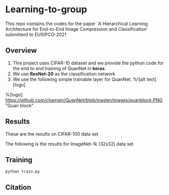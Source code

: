 # Learning-to-group
This repo contains the codes for the paper `A Hierarchical Learning Architecture for End-to-End Image Compression and Classification' submitterd to EUSIPCO-2021

## Overview
1. This project uses CIFAR-10 dataset and we provide the python code for the end to end training of QuanNet in **keras**.
2. We use **ResNet-20** as the classification network
3. We use the following simple trainable layer for QuanNet.
%![alt text][logo]

%[logo]: https://github.com/chamain/QuanNet/blob/master/images/quanblock.PNG "Quan block"

## Results
These are the results on CIFAR-100 data set

The following is the results for ImageNet-1k (32x32) data set
## Training
```
python train.py
```
## Citation
